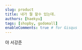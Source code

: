 ```yaml
---
slug: product
title: 내가 뭘 할수 있는데.
authors: [haekyu]
tags: [shopby, godomall]
enableComments: true # for Gisqus
---
```


야 서강준
